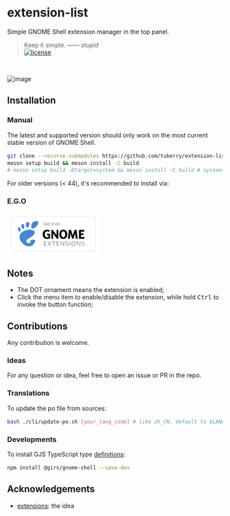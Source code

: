 # extension-list

Simple GNOME Shell extension manager in the top panel.
> Keep it simple. —— *stupid*<br>
[![license]](/LICENSE.md)
</br>

![image](https://user-images.githubusercontent.com/17917040/92874384-939c5c80-f43a-11ea-9e2a-887a113efaf2.png)

## Installation

### Manual

The latest and supported version should only work on the most current stable version of GNOME Shell.

```bash
git clone --recurse-submodules https://github.com/tuberry/extension-list.git && cd extension-list
meson setup build && meson install -C build
# meson setup build -Dtarget=system && meson install -C build # system-wide, default --prefix=/usr/local
```

For older versions (< 44), it's recommended to install via:

### E.G.O

[<img src="https://raw.githubusercontent.com/andyholmes/gnome-shell-extensions-badge/master/get-it-on-ego.svg?sanitize=true" alt="Get it on GNOME Extensions" height="100" align="middle">][EGO]

## Notes

* The DOT ornament means the extension is enabled;
* Click the menu item to enable/disable the extension, while hold <kbd>Ctrl</kbd> to invoke the button function;

## Contributions

Any contribution is welcome.

### Ideas

For any question or idea, feel free to open an issue or PR in the repo.

### Translations

To update the po file from sources:

```bash
bash ./cli/update-po.sh [your_lang_code] # like zh_CN, default to $LANG
```

### Developments

To install GJS TypeScript type [definitions](https://www.npmjs.com/package/@girs/gnome-shell):

```bash
npm install @girs/gnome-shell --save-dev
```

## Acknowledgements

* [extensions](https://github.com/petres/gnome-shell-extension-extensions): the idea

[license]:https://img.shields.io/badge/license-GPLv3+-green.svg
[EGO]:https://extensions.gnome.org/extension/3088/extension-list/
